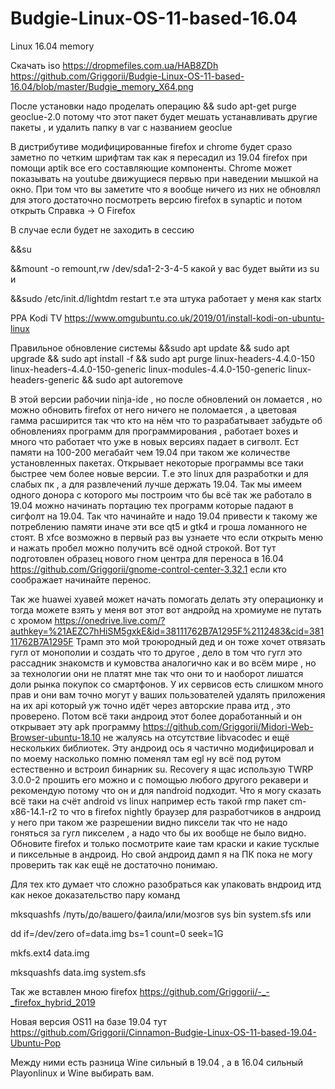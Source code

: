 # Budgie-Linux-OS-11-based-16.04
Linux 16.04 memory

Скачать iso https://dropmefiles.com.ua/HAB8ZDh https://github.com/Griggorii/Budgie-Linux-OS-11-based-16.04/blob/master/Budgie_memory_X64.png

После установки надо проделать операцию && sudo apt-get purge geoclue-2.0  потому что этот пакет будет мешать устанавливать другие пакеты , и удалить папку в var с названием geoclue

В дистрибутиве модифицированные firefox и chrome будет сразо заметно по четким шрифтам так как я пересадил из 19.04 firefox при помощи aptik все его составляющие компоненты. Chrome может показывать на youtube движущиеся первью при наведении мышкой на окно. При том что вы заметите что я вообще ничего из них не обновлял для этого достаточно посмотреть версию firefox в synaptic и потом открыть Справка ->  О Firefox

В случае если будет не заходить в сессию 

&&su 

&&mount -o remount,rw /dev/sda1-2-3-4-5 какой у вас будет выйти из su и

&&sudo /etc/init.d/lightdm restart т.е эта штука работает у меня как startx

PPA Kodi TV https://www.omgubuntu.co.uk/2019/01/install-kodi-on-ubuntu-linux

Правильное обновление системы &&sudo apt update && sudo apt upgrade && sudo apt install -f && sudo apt purge linux-headers-4.4.0-150 linux-headers-4.4.0-150-generic linux-modules-4.4.0-150-generic linux-headers-generic && sudo apt autoremove

В этой версии рабочии ninja-ide , но после обновлений он ломается , но можно обновить firefox от него ничего не поломается , а цветовая гамма расширится так что кто на нём что то разрабатывает забудьте об обновлениях программ для программирования ,
работает boxes и много что работает что уже в новых версиях падает в сигволт. Ест памяти на 100-200 мегабайт чем 19.04 при 
таком же количестве установленных пакетах. Открывает некоторые программы все таки быстрее чем более новые версии. Т.е это linux 
для разработки и для слабых пк , а для развлечений лучше держать 19.04. Так мы имеем одного донора с которого мы построим что бы всё так же работало в 19.04 можно начинать портацию тех программ которые падают в сигфолт на 19.04. Так что начинайте и надо 19.04 привести к такому же потреблению памяти иначе эти все qt5 и gtk4 и гроша ломанного не стоят.
В xfce возможно в первый раз вы узнаете что если открыть меню и нажать пробел можно получить всё одной строкой.
Вот тут подготовлен образец нового гном центра для переноса в 16.04 https://github.com/Griggorii/gnome-control-center-3.32.1 
если кто соображает начинайте перенос.

Так же huawei хуавей может начать помогать делать эту операционку и тогда можете взять у меня вот этот вот андройд на хромиуме 
не путать с хромом https://onedrive.live.com/?authkey=%21AEZC7hHiSM5gxkE&id=38111762B7A1295F%2112483&cid=38111762B7A1295F Трамп это 
мой троюродный дед и он тоже хочет отвязать гугл от монополии и создать что то другое , дело в том что гугл это рассадник знакомств и кумовства аналогично как и во всём мире , но за технологии они не платят мне так что они то и наоборот лишатся доли рынка покупок 
со смартфонов. У их сервисов есть слишком много прав и они вам точно могут у ваших пользователей удалять приложения на их api который уж точно идёт через авторские права итд , это проверено. Потом всё таки андроид этот более доработанный и он открывает эту apk программу https://github.com/Griggorii/Midori-Web-Browser-ubuntu-18.10 не жалуясь на отсутствие libvacodec и ещё нескольких библиотек. Эту андроид ось я частично модифицировал и по моему насколько помню поменял там egl ну всё под рутом естественно и встроил бинарник su. Recovery я щас использую TWRP 3.0.0-2 прошить его можно и с помощью любого другого рекавери и рекомендую потому что он и для nandroid подходит. Что я могу сказать всё таки на счёт android vs linux например есть такой rmp пакет cm-x86-14.1-r2 то что в firefox nightly браузер для разработчиков в андроид у него при таком же разрешении видно пиксели так что не надо гоняться за гугл пикселем , а надо что бы их вообще не было видно. Обновите firefox и только посмотрите каие там 
краски и какие тусклые и пиксельные в андроид. Но свой андроид дамп я на ПК пока не могу проверить так как ещё не достаточно понимаю.

Для тех кто думает что сложно разобраться как упаковать вндроид итд как некое доказательство пару команд

mksquashfs /путь/до/вашего/фаила/или/мозгов sys bin system.sfs или 

dd if=/dev/zero of=data.img bs=1 count=0 seek=1G

mkfs.ext4 data.img

mksquashfs data.img system.sfs


Так же вставлен мною firefox https://github.com/Griggorii/-_-_firefox_hybrid_2019

Новая версия OS11 на базе 19.04 тут https://github.com/Griggorii/Cinnamon-Budgie-Linux-OS-11-based-19.04-Ubuntu-Pop

Между ними есть разница Wine сильный в 19.04 , а в 16.04 сильный Playonlinux и Wine выбирать вам.
